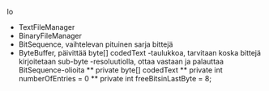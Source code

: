 

Io
* TextFileManager
* BinaryFileManager
* BitSequence, vaihtelevan pituinen sarja bittejä
* ByteBuffer, päivittää byte[] codedText -taulukkoa, tarvitaan koska bittejä kirjoitetaan sub-byte -resoluutiolla, ottaa vastaan ja palauttaa BitSequence-olioita
** private byte[] codedText
** private int numberOfEntries = 0
** private int freeBitsinLastByte = 8;
